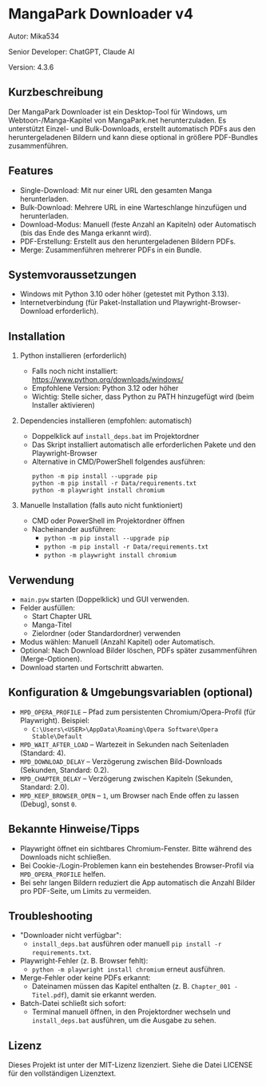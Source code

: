 MangaPark Downloader v4
========================
Autor: Mika534

Senior Developer: ChatGPT, Claude AI

Version: 4.3.6


Kurzbeschreibung
----------------
Der MangaPark Downloader ist ein Desktop-Tool für Windows, um Webtoon-/Manga-Kapitel von MangaPark.net herunterzuladen. 
Es unterstützt Einzel- und Bulk-Downloads, erstellt automatisch PDFs aus den heruntergeladenen Bildern und kann diese 
optional in größere PDF-Bundles zusammenführen.

Features
--------
- Single-Download: Mit nur einer URL den gesamten Manga herunterladen.
- Bulk-Download: Mehrere URL in eine Warteschlange hinzufügen und herunterladen.
- Download-Modus: Manuell (feste Anzahl an Kapiteln) oder Automatisch (bis das Ende des Manga erkannt wird).
- PDF-Erstellung: Erstellt aus den heruntergeladenen Bildern PDFs.
- Merge: Zusammenführen mehrerer PDFs in ein Bundle.

Systemvoraussetzungen
---------------------
- Windows mit Python 3.10 oder höher (getestet mit Python 3.13).
- Internetverbindung (für Paket-Installation und Playwright-Browser-Download erforderlich).

Installation
------------
1) Python installieren (erforderlich)
   - Falls noch nicht installiert: https://www.python.org/downloads/windows/
   - Empfohlene Version: Python 3.12 oder höher
   - Wichtig: Stelle sicher, dass Python zu PATH hinzugefügt wird (beim Installer aktivieren)

2) Dependencies installieren (empfohlen: automatisch)
   - Doppelklick auf `install_deps.bat` im Projektordner
   - Das Skript installiert automatisch alle erforderlichen Pakete und den Playwright-Browser
   - Alternative in CMD/PowerShell folgendes ausführen:
     ```
     python -m pip install --upgrade pip
     python -m pip install -r Data/requirements.txt
     python -m playwright install chromium
     ```

3) Manuelle Installation (falls auto nicht funktioniert)
   - CMD oder PowerShell im Projektordner öffnen
   - Nacheinander ausführen:
     - `python -m pip install --upgrade pip`
     - `python -m pip install -r Data/requirements.txt`
     - `python -m playwright install chromium`

Verwendung
----------
- `main.pyw` starten (Doppelklick) und GUI verwenden.
- Felder ausfüllen:
  - Start Chapter URL
  - Manga-Titel
  - Zielordner (oder Standardordner) verwenden
- Modus wählen: Manuell (Anzahl Kapitel) oder Automatisch.
- Optional: Nach Download Bilder löschen, PDFs später zusammenführen (Merge-Optionen).
- Download starten und Fortschritt abwarten.


Konfiguration & Umgebungsvariablen (optional)
---------------------------------------------
- `MPD_OPERA_PROFILE` – Pfad zum persistenten Chromium/Opera-Profil (für Playwright). Beispiel:
  - `C:\Users\<USER>\AppData\Roaming\Opera Software\Opera Stable\Default`
- `MPD_WAIT_AFTER_LOAD` – Wartezeit in Sekunden nach Seitenladen (Standard: 4).
- `MPD_DOWNLOAD_DELAY` – Verzögerung zwischen Bild-Downloads (Sekunden, Standard: 0.2).
- `MPD_CHAPTER_DELAY` – Verzögerung zwischen Kapiteln (Sekunden, Standard: 2.0).
- `MPD_KEEP_BROWSER_OPEN` – `1`, um Browser nach Ende offen zu lassen (Debug), sonst `0`.

Bekannte Hinweise/Tipps
-----------------------
- Playwright öffnet ein sichtbares Chromium-Fenster. Bitte während des Downloads nicht schließen.
- Bei Cookie-/Login-Problemen kann ein bestehendes Browser-Profil via `MPD_OPERA_PROFILE` helfen.
- Bei sehr langen Bildern reduziert die App automatisch die Anzahl Bilder pro PDF-Seite, um Limits zu vermeiden.

Troubleshooting
---------------
- "Downloader nicht verfügbar":
  - `install_deps.bat` ausführen oder manuell `pip install -r requirements.txt`.
- Playwright-Fehler (z. B. Browser fehlt):
  - `python -m playwright install chromium` erneut ausführen.
- Merge-Fehler oder keine PDFs erkannt:
  - Dateinamen müssen das Kapitel enthalten (z. B. `Chapter_001 - Titel.pdf`), damit sie erkannt werden.
- Batch-Datei schließt sich sofort:
  - Terminal manuell öffnen, in den Projektordner wechseln und `install_deps.bat` ausführen, um die Ausgabe zu sehen.

Lizenz
------
Dieses Projekt ist unter der MIT-Lizenz lizenziert. Siehe die Datei LICENSE für den vollständigen Lizenztext.
